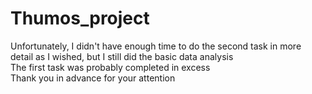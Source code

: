 # Thumos_project

Unfortunately, I didn't have enough time to do the second task in more detail as I wished, but I still did the basic data analysis\
The first task was probably completed in excess\
Thank you in advance for your attention
